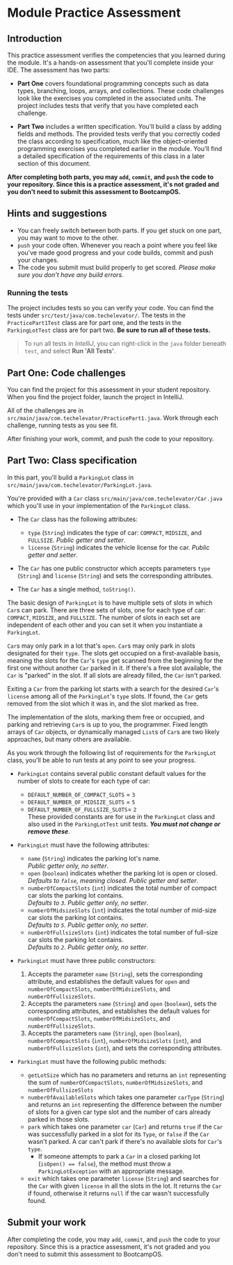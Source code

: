 # Module Practice Assessment

## Introduction

This practice assessment verifies the competencies that you learned during the module. It's a hands-on assessment that you'll complete inside your IDE. The assessment has two parts:

* **Part One** covers foundational programming concepts such as data types, branching, loops, arrays, and collections. These code challenges look like the exercises you completed in the associated units. The project includes tests that verify that you have completed each challenge.

* **Part Two** includes a written specification. You'll build a class by adding fields and methods. The provided tests verify that you correctly coded the class according to specification, much like the object-oriented programming exercises you completed earlier in the module. You'll find a detailed specification of the requirements of this class in a later section of this document.

**After completing both parts, you may `add`, `commit`, and `push` the code to your repository. Since this is a practice assessment, it's not graded and you don't need to submit this assessment to BootcampOS.**

## Hints and suggestions

* You can freely switch between both parts. If you get stuck on one part, you may want to move to the other.
* `push` your code often. Whenever you reach a point where you feel like you've made good progress and your code builds, commit and push your changes.
* The code you submit must build properly to get scored. _Please make sure you don't have any build errors._

### Running the tests

The project includes tests so you can verify your code. You can find the tests under `src/test/java/com.techelevator/`. The tests in the `PracticePart1Test` class are for part one, and the tests in the `ParkingLotTest` class are for part two. **Be sure to run all of these tests.**

> To run all tests in _IntelliJ_, you can right-click in the `java` folder beneath `test`, and select **Run 'All Tests'**.

## Part One: Code challenges

You can find the project for this assessment in your student repository. When you find the project folder, launch the project in IntelliJ.

All of the challenges are in `src/main/java/com.techelevator/PracticePart1.java`. Work through each challenge, running tests as you see fit.

After finishing your work, commit, and push the code to your repository.

## Part Two: Class specification

In this part, you'll build a `ParkingLot` class in `src/main/java/com.techelevator/ParkingLot.java`.

You're provided with a `Car` class `src/main/java/com.techelevator/Car.java` which you'll use in your implementation of the `ParkingLot` class.

* The `Car` class has the following attributes:
  * `type` (`String`) indicates the type of car: `COMPACT`, `MIDSIZE`, and `FULLSIZE`.  _Public getter and setter_.
  * `license` (`String`) indicates the vehicle license for the car.  _Public getter and setter_.

* The `Car` has one public constructor which accepts parameters `type` (`String`) and `license` (`String`) and sets the corresponding attributes.

* The `Car` has a single method, `toString()`.

The basic design of `ParkingLot` is to have multiple sets of slots in which `Car`s can park. There are three sets of slots, one for each type of car: `COMPACT`, `MIDSIZE`, and `FULLSIZE`. The number of slots in each set are independent of each other and you can set it when you instantiate a `ParkingLot`.

`Car`s may only park in a lot that's `open`. `Car`s may only park in slots designated for their `type`. The slots get occupied on a first-available basis, meaning the slots for the `Car`'s `type` get scanned from the beginning for the first one without another `Car` parked in it. If there's a free slot available, the `Car` is "parked" in the slot. If all slots are already filled, the `Car` isn't parked.

Exiting a `Car` from the parking lot starts with a search for the desired `Car`'s `license` among all of the `ParkingLot`'s `type` slots. If found, the `Car` gets removed from the slot which it was in, and the slot marked as free.

The implementation of the slots, marking them free or occupied, and parking and retrieving `Car`s is up to you, the programmer. Fixed length arrays of `Car` objects, or dynamically managed `List`s of `Car`s are two likely approaches, but many others are available.

As you work through the following list of requirements for the `ParkingLot` class, you'll be able to run tests at any point to see your progress.

* `ParkingLot` contains several public constant default values for the number of slots to create for each type of car:
  * `DEFAULT_NUMBER_OF_COMPACT_SLOTS` = `3`
  * `DEFAULT_NUMBER_OF_MIDSIZE_SLOTS` = `5`
  * `DEFAULT_NUMBER_OF_FULLSIZE_SLOTS`= `2`<br>These provided constants are for use in the `ParkingLot` class and also used in the `ParkingLotTest` unit tests. _**You must not change or remove these**_.

* `ParkingLot` must have the following attributes:
  * `name` (`String`) indicates the parking lot's name.<br>_Public getter only, no setter_.
  * `open` (`boolean`) indicates whether the parking lot is open or closed.<br>_Defaults to `false`, meaning closed. Public getter and setter_.
  * `numberOfCompactSlots` (`int`) indicates the total number of compact car slots the parking lot contains.<br>_Defaults to `3`. Public getter only, no setter_.
  * `numberOfMidsizeSlots` (`int`) indicates the total number of mid-size car slots the parking lot contains.<br>_Defaults to `5`. Public getter only, no setter_.
  * `numberOfFullsizeSlots` (`int`) indicates the total number of full-size car slots the parking lot contains.<br>_Defaults to `2`. Public getter only, no setter_.

* `ParkingLot` must have three public constructors:
  1. Accepts the parameter `name` (`String`), sets the corresponding attribute, and establishes the default values for `open` and `numberOfCompactSlots`, `numberOfMidsizeSlots`, and `numberOfFullsizeSlots`.
  2. Accepts the parameters `name` (`String`) and `open` (`boolean`), sets the corresponding attributes, and establishes the default values for `numberOfCompactSlots`, `numberOfMidsizeSlots`, and `numberOfFullsizeSlots`.
  3. Accepts the parameters `name` (`String`), `open` (`boolean`), `numberOfCompactSlots` (`int`), `numberOfMidsizeSlots` (`int`), and `numberOfFullsizeSlots` (`int`), and sets the corresponding attributes.

* `ParkingLot` must have the following public methods:
  * `getLotSize` which has no parameters and returns an `int` representing the sum of `numberOfCompactSlots`, `numberOfMidsizeSlots`, and `numberOfFullsizeSlots`
  * `numberOfAvailableSlots` which takes one parameter `carType` (`String`) and returns an `int` representing the difference between the number of slots for a given car type slot and the number of cars already parked in those slots.
  * `park` which takes one parameter `car` (`Car`) and returns `true` if the `Car` was successfully parked in a slot for its `Type`, or `false` if the `Car` wasn't parked. A car can't park if there's no available slots for `Car`'s `type`.
    * If someone attempts to park a `Car` in a closed parking lot (`isOpen() == false`), the method must throw a `ParkingLotException` with an appropriate message.
  * `exit` which takes one parameter `license` (`String`) and searches for the `Car` with given `license` in all the slots in the lot. It returns the `Car` if found, otherwise it returns `null` if the car wasn't successfully found.

## Submit your work

After completing the code, you may `add`, `commit`, and `push` the code to your repository. Since this is a practice assessment, it's not graded and you don't need to submit this assessment to BootcampOS.
